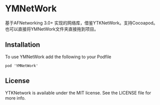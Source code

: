 # YMNetWork
基于AFNetworking 3.0+ 实现的网络库，借鉴YTKNetWork。支持Cocoapod。也可以直接将YMNetWork文件夹直接拖到项目。

## 

## Installation

To use YMNetWork add the following to your Podfile

    pod 'YMNetWork'
 
## License

YTKNetwork is available under the MIT license. See the LICENSE file for more info.

